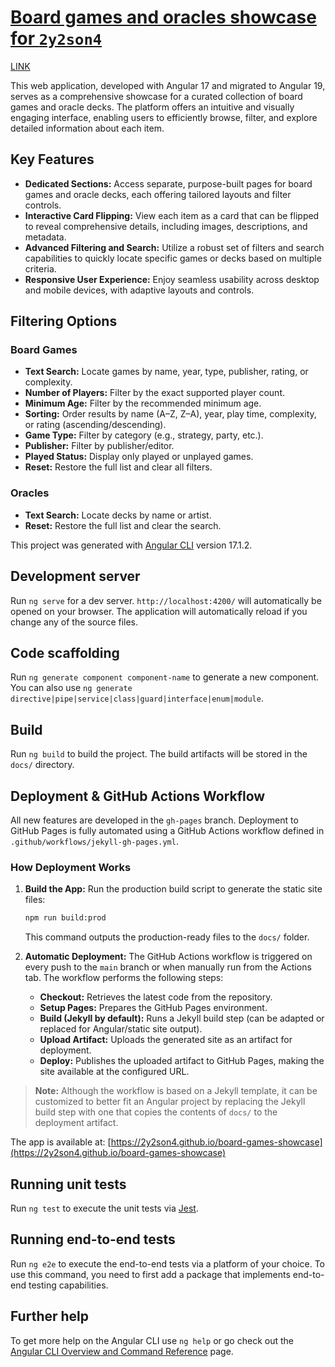 # [Board games and oracles showcase for `2y2son4`](https://2y2son4.github.io/board-games-showcase)

[LINK](https://2y2son4.github.io/board-games-showcase)

This web application, developed with Angular 17 and migrated to Angular 19, serves as a comprehensive showcase for a curated collection of board games and oracle decks. The platform offers an intuitive and visually engaging interface, enabling users to efficiently browse, filter, and explore detailed information about each item.

## Key Features

- **Dedicated Sections:** Access separate, purpose-built pages for board games and oracle decks, each offering tailored layouts and filter controls.
- **Interactive Card Flipping:** View each item as a card that can be flipped to reveal comprehensive details, including images, descriptions, and metadata.
- **Advanced Filtering and Search:** Utilize a robust set of filters and search capabilities to quickly locate specific games or decks based on multiple criteria.
- **Responsive User Experience:** Enjoy seamless usability across desktop and mobile devices, with adaptive layouts and controls.

## Filtering Options

### Board Games

- **Text Search:** Locate games by name, year, type, publisher, rating, or complexity.
- **Number of Players:** Filter by the exact supported player count.
- **Minimum Age:** Filter by the recommended minimum age.
- **Sorting:** Order results by name (A–Z, Z–A), year, play time, complexity, or rating (ascending/descending).
- **Game Type:** Filter by category (e.g., strategy, party, etc.).
- **Publisher:** Filter by publisher/editor.
- **Played Status:** Display only played or unplayed games.
- **Reset:** Restore the full list and clear all filters.

### Oracles

- **Text Search:** Locate decks by name or artist.
- **Reset:** Restore the full list and clear the search.

This project was generated with [Angular CLI](https://github.com/angular/angular-cli) version 17.1.2.

## Development server

Run `ng serve` for a dev server. `http://localhost:4200/` will automatically be opened on your browser. The application will automatically reload if you change any of the source files.

## Code scaffolding

Run `ng generate component component-name` to generate a new component. You can also use `ng generate directive|pipe|service|class|guard|interface|enum|module`.

## Build

Run `ng build` to build the project. The build artifacts will be stored in the `docs/` directory.

## Deployment & GitHub Actions Workflow

All new features are developed in the `gh-pages` branch. Deployment to GitHub Pages is fully automated using a GitHub Actions workflow defined in `.github/workflows/jekyll-gh-pages.yml`.

### How Deployment Works

1. **Build the App:**
   Run the production build script to generate the static site files:

   ```bash
   npm run build:prod
   ```

   This command outputs the production-ready files to the `docs/` folder.

2. **Automatic Deployment:**
   The GitHub Actions workflow is triggered on every push to the `main` branch or when manually run from the Actions tab. The workflow performs the following steps:
   - **Checkout:** Retrieves the latest code from the repository.
   - **Setup Pages:** Prepares the GitHub Pages environment.
   - **Build (Jekyll by default):** Runs a Jekyll build step (can be adapted or replaced for Angular/static site output).
   - **Upload Artifact:** Uploads the generated site as an artifact for deployment.
   - **Deploy:** Publishes the uploaded artifact to GitHub Pages, making the site available at the configured URL.

> **Note:** Although the workflow is based on a Jekyll template, it can be customized to better fit an Angular project by replacing the Jekyll build step with one that copies the contents of `docs/` to the deployment artifact.

The app is available at: [https://2y2son4.github.io/board-games-showcase](https://2y2son4.github.io/board-games-showcase)

## Running unit tests

Run `ng test` to execute the unit tests via [Jest](https://jestjs.io/).

## Running end-to-end tests

Run `ng e2e` to execute the end-to-end tests via a platform of your choice. To use this command, you need to first add a package that implements end-to-end testing capabilities.

## Further help

To get more help on the Angular CLI use `ng help` or go check out the [Angular CLI Overview and Command Reference](https://angular.io/cli) page.

